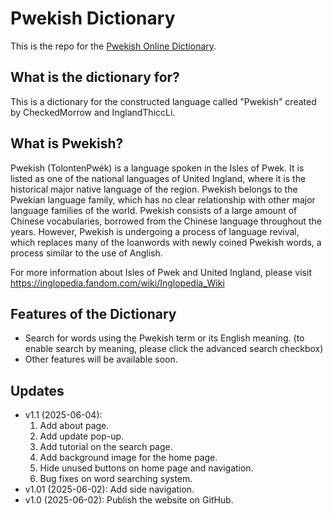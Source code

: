 # Pwekish Dictionary
This is the repo for the [Pwekish Online Dictionary](https://inglandthiccli.github.io/Pwekish_Dictionary/).

## What is the dictionary for?
This is a dictionary for the constructed language called "Pwekish" created by CheckedMorrow and InglandThiccLi.

## What is Pwekish?
Pwekish (TolontenPwék) is a language spoken in the Isles of Pwek. It is listed as one of the national languages of United Ingland, where it is the historical major native language of the region. Pwekish belongs to the Pwekian language family, which has no clear relationship with other major language families of the world. Pwekish consists of a large amount of Chinese vocabularies, borrowed from the Chinese language throughout the years. However, Pwekish is undergoing a process of language revival, which replaces many of the loanwords with newly coined Pwekish words, a process similar to the use of Anglish.

For more information about Isles of Pwek and United Ingland, please visit
https://inglopedia.fandom.com/wiki/Inglopedia_Wiki

## Features of the Dictionary
- Search for words using the Pwekish term or its English meaning. (to enable search by meaning, please click the advanced search checkbox)
- Other features will be available soon.

## Updates
- v1.1 (2025-06-04): 
	1. Add about page.
	2. Add update pop-up.
	3. Add tutorial on the search page.
	4. Add background image for the home page.
	5. Hide unused buttons on home page and navigation.
	6. Bug fixes on word searching system.
- v1.01 (2025-06-02): Add side navigation.
- v1.0 (2025-06-02): Publish the website on GitHub.